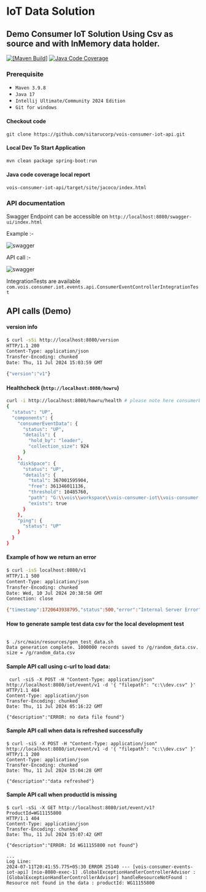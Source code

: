 # IoT Data Solution

## Demo Consumer IoT Solution Using Csv as source and with InMemory data holder.



[![[Maven Build]](https://github.com/sitarucorp/vois-consumer-iot-api/actions/workflows/maven.yml/badge.svg)](https://github.com/sitarucorp/vois-consumer-iot-api/actions/workflows/maven.yml) [![Java Code Coverage](https://github.com/sitarucorp/vois-consumer-iot-api/actions/workflows/deploy-jacoco-report-ghpages.yml/badge.svg)](https://github.com/sitarucorp/vois-consumer-iot-api/actions/workflows/deploy-jacoco-report-ghpages.yml) 


### Prerequisite 
* `Maven 3.9.8`
* `Java 17`
* `Intellij Ultimate/Community 2024 Edition`
* `Git for windows`

#### Checkout code
```shell
git clone https://github.com/sitarucorp/vois-consumer-iot-api.git
```
#### Local Dev To Start Application
```bash
mvn clean package spring-boot:run
```
#### Java code coverage local report
`vois-consumer-iot-api/target/site/jacoco/index.html`

### API documentation 
Swagger Endpoint can be accessible on 
```http://localhost:8080/swagger-ui/index.html```

Example :- 

![swagger](doc.png)

API call :-

![swagger](example.png)


IntegrationTests are available `com.vois.consumer.iot.events.api.ConsumerEventControllerIntegrationTest`
## API calls (Demo)

#### version info
```bash
$ curl -sSi http://localhost:8080/version
HTTP/1.1 200
Content-Type: application/json
Transfer-Encoding: chunked
Date: Thu, 11 Jul 2024 15:03:59 GMT

{"version":"v1"}
```
#### Healthcheck (```http://localhost:8080/howru```)
```bash 
curl -i http://localhost:8080/howru/health # please note here consumerEventData shows size of the collection getting loaded in health checks.
{
  "status": "UP",
  "components": {
    "consumerEventData": {
      "status": "UP",
      "details": {
        "hold_by": "leader",
        "collection_size": 924
      }
    },
    "diskSpace": {
      "status": "UP",
      "details": {
        "total": 367001595904,
        "free": 361346011136,
        "threshold": 10485760,
        "path": "G:\\vois\\workspace\\vois-consumer-iot\\vois-consumer-iot-api\\.",
        "exists": true
      }
    },
    "ping": {
      "status": "UP"
    }
  }
}
```
#### Example of how we return an error
```bash
$ curl -isS localhost:8080/v1
HTTP/1.1 500
Content-Type: application/json
Transfer-Encoding: chunked
Date: Wed, 10 Jul 2024 20:38:58 GMT
Connection: close

{"timestamp":1720643938795,"status":500,"error":"Internal Server Error","path":"/v1"}

```

#### How to generate sample test data csv for the local development test
```shell

$ ./src/main/resources/gen_test_data.sh
Data generation complete. 1000000 records saved to /g/random_data.csv. size = /g/random_data.csv

```
#### Sample API call using c-url to load data:
```shell
 curl -siS -X POST -H "Content-Type: application/json" http://localhost:8080/iot/event/v1 -d '{ "filepath": "c:\\dev.csv" }'
HTTP/1.1 404
Content-Type: application/json
Transfer-Encoding: chunked
Date: Thu, 11 Jul 2024 05:16:22 GMT

{"description":"ERROR: no data file found"}
```

#### Sample API call when data is refreshed successfully
```shell
$ curl -siS -X POST -H "Content-Type: application/json" http://localhost:8080/iot/event/v1 -d '{ "filepath": "c:\\dev.csv" }'
HTTP/1.1 200
Content-Type: application/json
Transfer-Encoding: chunked
Date: Thu, 11 Jul 2024 15:04:28 GMT

{"description":"data refreshed"}
```

#### Sample API call when productId is missing
```shell
$ curl -sSi -X GET http://localhost:8080/iot/event/v1?ProductId=WG11155800
HTTP/1.1 404
Content-Type: application/json
Transfer-Encoding: chunked
Date: Thu, 11 Jul 2024 15:07:42 GMT

{"description":"ERROR: Id WG11155800 not found"}

...
Log Line:
2024-07-11T20:41:55.775+05:30 ERROR 25140 --- [vois-consumer-events-iot-api] [nio-8080-exec-1] .GlobalExceptionHandlerControllerAdvisor : [GlobalExceptionHandlerControllerAdvisor] handleResourceNotFound : Resource not found in the data : productId: WG11155800

```